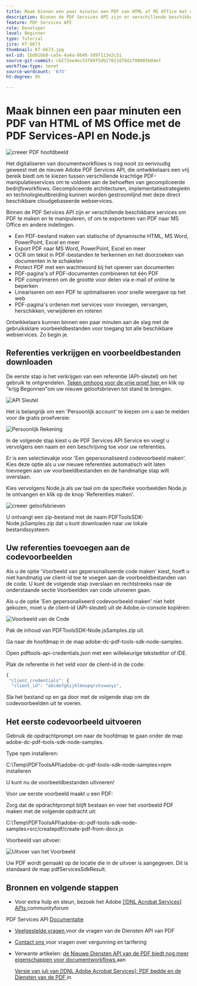```yaml
---
title: Maak binnen een paar minuten een PDF van HTML of MS Office met de PDF Services-API en Node.js
description: Binnen de PDF Services API zijn er verschillende beschikbare services om PDF te maken en te manipuleren, of om te exporteren van PDF naar MS Office en andere indelingen
feature: PDF Services API
role: Developer
level: Beginner
type: Tutorial
jira: KT-6673
thumbnail: KT-6673.jpg
exl-id: 1bd01bb8-ca5e-4a4a-8646-3d97113e2c51
source-git-commit: c6272ee4ec33f89f5db27023d78d1f08005b04ef
workflow-type: tm+mt
source-wordcount: '673'
ht-degree: 0%

---
```


# Maak binnen een paar minuten een PDF van HTML of MS Office met de PDF Services-API en Node.js

![ creeer PDF hoofdbeeld ](assets/createpdffromhtml_hero.jpg)

Het digitaliseren van documentworkflows is nog nooit zo eenvoudig geweest met de nieuwe Adobe PDF Services API, die ontwikkelaars een vrij bereik biedt om te kiezen tussen verschillende krachtige PDF-manipulatieservices om te voldoen aan de behoeften van gecompliceerde bedrijfsworkflows. Gecompliceerde architecturen, implementatiestrategieën en technologieuitbreiding kunnen worden gestroomlijnd met deze direct beschikbare cloudgebaseerde webservices.

Binnen de PDF Services API zijn er verschillende beschikbare services om PDF te maken en te manipuleren, of om te exporteren van PDF naar MS Office en andere indelingen.

* Een PDF-bestand maken van statische of dynamische HTML, MS Word, PowerPoint, Excel en meer
* Export PDF naar MS Word, PowerPoint, Excel en meer
* OCR om tekst in PDF-bestanden te herkennen en het doorzoeken van documenten in te schakelen
* Protect PDF met een wachtwoord bij het openen van documenten
* PDF-pagina&#39;s of PDF-documenten combineren tot één PDF
* PDF comprimeren om de grootte voor delen via e-mail of online te beperken
* Lineariseren om een PDF te optimaliseren voor snelle weergave op het web
* PDF-pagina&#39;s ordenen met services voor invoegen, vervangen, herschikken, verwijderen en roteren

Ontwikkelaars kunnen binnen een paar minuten aan de slag met de gebruiksklare voorbeeldbestanden voor toegang tot alle beschikbare webservices. Zo begin je.

## Referenties verkrijgen en voorbeeldbestanden downloaden

De eerste stap is het verkrijgen van een referentie (API-sleutel) om het gebruik te ontgrendelen. [ Teken omhoog voor de vrije proef hier ](https://www.adobe.com/go/dcsdks_credentials) en klik op &quot;krijg Begonnen&quot;om uw nieuwe geloofsbrieven tot stand te brengen.

![ API Sleutel ](assets/apikey.png)

Het is belangrijk om een &#39;Persoonlijk account&#39; te kiezen om u aan te melden voor de gratis proefversie:

![ Persoonlijk Rekening ](assets/personalaccount.png)

In de volgende stap kiest u de PDF Services API Service en voegt u vervolgens een naam en een beschrijving toe voor uw referenties.

Er is een selectievakje voor &#39;Een gepersonaliseerd codevoorbeeld maken&#39;. Kies deze optie als u uw nieuwe referenties automatisch wilt laten toevoegen aan uw voorbeeldbestanden en de handmatige stap wilt overslaan.

Kies vervolgens Node.js als uw taal om de specifieke voorbeelden Node.js te ontvangen en klik op de knop &#39;Referenties maken&#39;.

![ creeer geloofsbrieven ](assets/createcredentials.png)

U ontvangt een zip-bestand met de naam PDFToolsSDK-Node.jsSamples.zip dat u kunt downloaden naar uw lokale bestandssysteem.

## Uw referenties toevoegen aan de codevoorbeelden

Als u de optie &#39;Voorbeeld van gepersonaliseerde code maken&#39; kiest, hoeft u niet handmatig uw client-id toe te voegen aan de voorbeeldbestanden van de code. U kunt de volgende stap overslaan en rechtstreeks naar de onderstaande sectie Voorbeelden van code uitvoeren gaan.

Als u de optie &#39;Een gepersonaliseerd codevoorbeeld maken&#39; niet hebt gekozen, moet u de client-id (API-sleutel) uit de Adobe.io-console kopiëren:

![ Voorbeeld van de Code ](assets/codesample.png)

Pak de inhoud van PDFToolsSDK-Node.jsSamples.zip uit.

Ga naar de hoofdmap in de map adobe-dc-pdf-tools-sdk-node-samples.

Open pdftools-api-credentials.json met een willekeurige teksteditor of IDE.

Plak de referentie in het veld voor de client-id in de code:

```javascript
{
 "client_credentials": {
  "client_id": "abcdefghijklmnopqrstuvwxyz",
```

Sla het bestand op en ga door met de volgende stap om de codevoorbeelden uit te voeren.

## Het eerste codevoorbeeld uitvoeren

Gebruik de opdrachtprompt om naar de hoofdmap te gaan onder de map adobe-dc-pdf-tools-sdk-node-samples.

Type npm installeren:

C:\Temp\PDFToolsAPI\adobe-dc-pdf-tools-sdk-node-samples>npm installeren

U kunt nu de voorbeeldbestanden uitvoeren!

Voor uw eerste voorbeeld maakt u een PDF:

Zorg dat de opdrachtprompt blijft bestaan en voer het voorbeeld PDF maken met de volgende opdracht uit:

C:\Temp\PDFToolsAPI\adobe-dc-pdf-tools-sdk-node-samples>src/createpdf/create-pdf-from-docx.js

Voorbeeld van uitvoer:

![ Uitvoer van het Voorbeeld ](assets/exampleoutput.png)

Uw PDF wordt gemaakt op de locatie die in de uitvoer is aangegeven. Dit is standaard de map pdfServicesSdkResult.

## Bronnen en volgende stappen

* Voor extra hulp en steun, bezoek het Adobe [[!DNL Acrobat Services]  APIs ](https://community.adobe.com/t5/document-cloud-sdk/bd-p/Document-Cloud-SDK?page=1&amp;sort=latest_replies&amp;filter=all) communityforum

PDF Services API [ Documentatie ](https://www.adobe.com/go/pdftoolsapi_doc)

* [ Veelgestelde vragen ](https://community.adobe.com/t5/contentarchivals/contentarchivedpage/message-uid/10726197) voor de vragen van de Diensten API van PDF

* [ Contact ons ](https://www.adobe.com/go/pdftoolsapi_requestform) voor vragen over vergunning en tarifering

* Verwante artikelen:
  [ de Nieuwe Diensten API van de PDF biedt nog meer eigenschappen voor documentworkflows ](https://community.adobe.com/t5/acrobat-services-api-discussions/new-pdf-tools-api-brings-more-capabilities-for-document-services/m-p/11294170) aan

  [ Versie van juli van  [!DNL Adobe Acrobat Services]: PDF bedde en de Diensten van de PDF ](https://medium.com/adobetech/july-release-of-adobe-document-services-pdf-embed-and-pdf-tools-17211bf7776d) in
